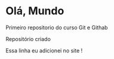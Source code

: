 # Olá, Mundo
 Primeiro repositorio  do curso Git e Githab

Repositório criado

Essa linha eu adicionei  no site !

